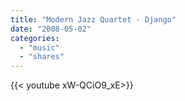```yaml
---
title: "Modern Jazz Quartet - Django"
date: "2008-05-02"
categories:
  - "music"
  - "shares"
---
```


<div style="width: 70vw;">{{< youtube xW-QCiO9_xE>}}</div>
